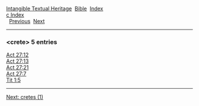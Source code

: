 [Intangible Textual Heritage](../../index)  [Bible](../index) 
[Index](index)   
[c Index](_c_)  
  [Previous](c02696)  [Next](c02698) 

------------------------------------------------------------------------

### &lt;crete&gt; 5 entries

[Act 27:12](../kjv/act027.htm#012)  
[Act 27:13](../kjv/act027.htm#013)  
[Act 27:21](../kjv/act027.htm#021)  
[Act 27:7](../kjv/act027.htm#007)  
[Tit 1:5](../kjv/tit001.htm#005)  

------------------------------------------------------------------------

[Next: cretes (1)](c02698)
